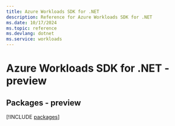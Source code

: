 ```yaml
---
title: Azure Workloads SDK for .NET
description: Reference for Azure Workloads SDK for .NET
ms.date: 10/17/2024
ms.topic: reference
ms.devlang: dotnet
ms.service: workloads
---
```

# Azure Workloads SDK for .NET - preview
## Packages - preview
[!INCLUDE [packages](workloads-index.md)]